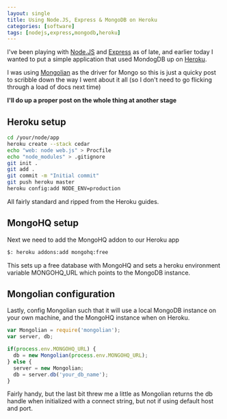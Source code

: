 ```yaml
---
layout: single
title: Using Node.JS, Express & MongoDB on Heroku
categories: [software]
tags: [nodejs,express,mongodb,heroku]
---
```

I've been playing with [Node.JS](http://nodejs.org) and [Express](http://expressjs.com) as of late, and earlier today I wanted to put a simple 
application that used MondogDB up on [Heroku](http://heroku.com).

I was using [Mongolian](https://github.com/marcello3d/node-mongolian) as the driver for Mongo so this is just a quicky post to scribble down the way 
I went about it all (so I don't need to go flicking through a load of docs next time)

__I'll do up a proper post on the whole thing at another stage__

## Heroku setup

```bash
cd /your/node/app
heroku create --stack cedar
echo "web: node web.js" > Procfile
echo "node_modules" > .gitignore
git init .
git add .
git commit -m "Initial commit"
git push heroku master
heroku config:add NODE_ENV=production
```

All fairly standard and ripped from the Heroku guides.

## MongoHQ setup

Next we need to add the MongoHQ addon to our Heroku app

```bash
$: heroku addons:add mongohq:free
```

This sets up a free database with MongoHQ and sets a heroku environment variable MONGOHQ_URL which points to the MongoDB instance.

## Mongolian configuration

Lastly, config Mongolian such that it will use a local MongoDB instance on your own machine, and the MongoHQ instance when on Heroku.

```javascript
var Mongolian = require('mongolian');
var server, db;

if(process.env.MONGOHQ_URL) {
  db = new Mongolian(process.env.MONGOHQ_URL);
} else {
  server = new Mongolian;
  db = server.db('your_db_name');
}
```

Fairly handy, but the last bit threw me a little as Mongolian returns the db handle when initialized with a connect string, but not if using default host and port.
